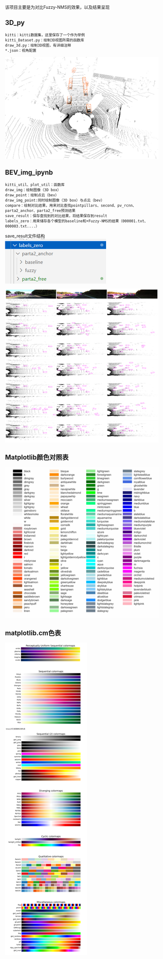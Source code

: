 该项目主要是为对比Fuzzy-NMS的效果，以及结果呈现
## 3D_py
```
kitti：kitti数据集，这里保存了一个作为举例
kitti_Dataset.py：绘制3D视图所需的函数库
draw_3d.py：绘制3D视图，有详细注释
*.json：视角配置
```
![image](img_md/3D.png)

## BEV_img_ipynb
```
kitti_util、plot_util：函数库
draw_img：绘制图像（3D box）
draw_point：绘制点云（bev）
draw_img_point:同时绘制图像（3D box）与点云（bev）
compare：绘制对比结果，用来对比查找pointpillars、second、pv_rcnn、parta2_anchor、parta2_free预测结果
save_result：保存查找到的对比结果，将结果保存到result
labels_zero：用来储存各个模型的baseline和+Fuzzy-NMS的结果（000001.txt、000003.txt....）
```
save_result文件结构\
![image](img_md/labels.png)

![image](img_md/compare.png)

## Matplotlib颜色对照表
![image](img_md/颜色对照表.png)

## matplotlib.cm色表
![image](img_md/cm色表.png)